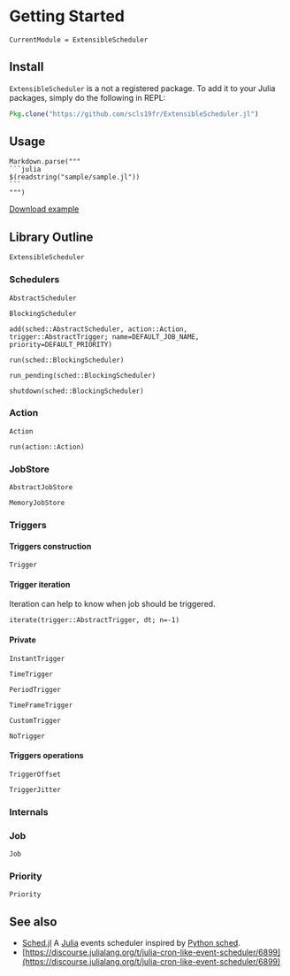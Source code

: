 # Getting Started

```@meta
CurrentModule = ExtensibleScheduler
```

## Install

`ExtensibleScheduler` is a not a registered package.
To add it to your Julia packages, simply do the following in REPL:

```julia
Pkg.clone("https://github.com/scls19fr/ExtensibleScheduler.jl")
```

## Usage


````@eval
Markdown.parse("""
```julia
$(readstring("sample/sample.jl"))
```
""")
````
[Download example](sample/sample.jl)


## Library Outline

```@docs
ExtensibleScheduler
```

### Schedulers

```@docs
AbstractScheduler
```

```@docs
BlockingScheduler
```

```@docs
add(sched::AbstractScheduler, action::Action, trigger::AbstractTrigger; name=DEFAULT_JOB_NAME, priority=DEFAULT_PRIORITY)
```

```@docs
run(sched::BlockingScheduler)
```

```@docs
run_pending(sched::BlockingScheduler)
```

```@docs
shutdown(sched::BlockingScheduler)
```

### Action

```@docs
Action
```

```@docs
run(action::Action)
```

### JobStore

```@docs
AbstractJobStore
```

```@docs
MemoryJobStore
```

### Triggers

#### Triggers construction
```@docs
Trigger
```

#### Trigger iteration

Iteration can help to know when job should be triggered.

```@docs
iterate(trigger::AbstractTrigger, dt; n=-1)
```

#### Private
```@docs
InstantTrigger
```

```@docs
TimeTrigger
```

```@docs
PeriodTrigger
```

```@docs
TimeFrameTrigger
```

```@docs
CustomTrigger
```

```@docs
NoTrigger
```

#### Triggers operations
```@docs
TriggerOffset
```

```@docs
TriggerJitter
```

### Internals
### Job

```@docs
Job
```

### Priority

```@docs
Priority
```

## See also
 - [Sched.jl](https://github.com/scls19fr/Sched.jl) A [Julia](https://julialang.org/) events scheduler inspired by [Python sched](https://docs.python.org/3/library/sched.html).
 - [https://discourse.julialang.org/t/julia-cron-like-event-scheduler/6899](https://discourse.julialang.org/t/julia-cron-like-event-scheduler/6899)
